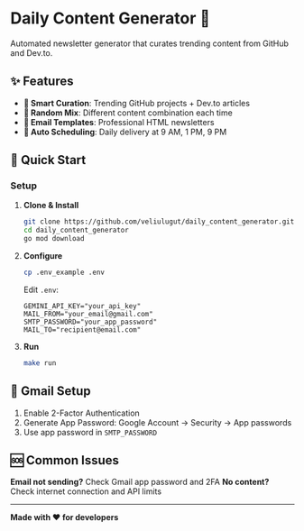 # Daily Content Generator 📰

Automated newsletter generator that curates trending content from GitHub and Dev.to.

## ✨ Features

- **🎯 Smart Curation**: Trending GitHub projects + Dev.to articles
- **🎲 Random Mix**: Different content combination each time
- **📧 Email Templates**: Professional HTML newsletters
- **🔄 Auto Scheduling**: Daily delivery at 9 AM, 1 PM, 9 PM

## 🚀 Quick Start

### Setup

1. **Clone & Install**
   ```bash
   git clone https://github.com/veliulugut/daily_content_generator.git
   cd daily_content_generator
   go mod download
   ```

2. **Configure**
   ```bash
   cp .env_example .env
   ```
   
   Edit `.env`:
   ```env
   GEMINI_API_KEY="your_api_key"
   MAIL_FROM="your_email@gmail.com"
   SMTP_PASSWORD="your_app_password"
   MAIL_TO="recipient@email.com"
   ```

3. **Run**
   ```bash
   make run
   ```

## 📧 Gmail Setup

1. Enable 2-Factor Authentication
2. Generate App Password: Google Account → Security → App passwords
3. Use app password in `SMTP_PASSWORD`

## 🆘 Common Issues

**Email not sending?** Check Gmail app password and 2FA
**No content?** Check internet connection and API limits

---

**Made with ❤️ for developers**
